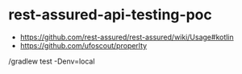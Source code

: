 # rest-assured-api-testing-poc

* https://github.com/rest-assured/rest-assured/wiki/Usage#kotlin
* https://github.com/ufoscout/properlty

/gradlew test -Denv=local